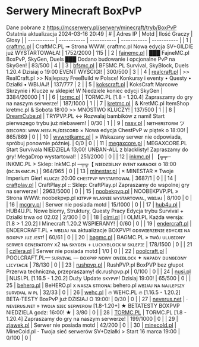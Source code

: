 
# Serwery Minecraft BoxPvP
Dane pobrane z https://mcserwery.pl/serwery/minecraft/tryb/BoxPvP
Ostatnia aktualizacja 2024-03-16 20:49
| # | Adres IP | Motd | Ilość Graczy | Głosy |
| ----------- | ----------- | ----------- | ----------- | ----------- |
| 1 | 	[craftmc.pl](https://mcserwery.pl/serwery/minecraft/87/) | CraftMC.PL ➟ Strona WWW: craftmc.pl Nowa edycja SV+GILDIE już WYSTARTOWAŁA! | 1752/2000 | 115 |
| 2 | 	[fajnemc.pl](https://mcserwery.pl/serwery/minecraft/100/) | ███ FajneMC.pl  BoxPvP, SkyGen, Duels ███ Dodano budowanie i opcjonalne PvP na SkyGen! | 83/500 | 4 |
| 3 | 	[bfsmc.pl](https://mcserwery.pl/serwery/minecraft/2/) | BFSMC.PL  Survival, SkyBlock, Duels  1.20.4 Dzisiaj o 19:00 EVENT WYŚCIGI! | 300/500 | 3 |
| 4 | 	[realcraft.pl](https://mcserwery.pl/serwery/minecraft/63/) | >> RealCraft.pl >> Najlepszy FreeBuild w Polsce! Konkursy i eventy • Questy • Działki • WBIJAJ! | 137/777 | 2 |
| 5 | 	[kokscraft.pl](https://mcserwery.pl/serwery/minecraft/1/) | KoksCraft  Marcowe Skrzynie i Klucze w sklepie! W Niedziele koniec edycji SkyGen | 3384/20000 | 1 |
| 6 | 	[tormc.pl](https://mcserwery.pl/serwery/minecraft/35/) | TORMC.PL [1.8 - 1.20.4] Zapraszamy do gry na naszym serwerze! | 187/1000 | 1 |
| 7 | 	[kretmc.pl](https://mcserwery.pl/serwery/minecraft/182/) | & KretMC.pl  ItemShop kretmc.pl & Sobota 18:00 >> MNÓSTWO KLUCZY! | 137/500 | 1 |
| 8 | 	[DreamCube.pl](https://mcserwery.pl/serwery/minecraft/240/) | TRYPVP.PL ↔ Rozwalaj bambików z nami! Start pierwszego trybu już niebawem! | 0/30 | 1 |
| 9 | 	[nssv.pl](https://mcserwery.pl/serwery/minecraft/4/) | ɴᴇᴛʜᴇʀꜱᴛᴏʀᴍ ツ ᴅɪꜱᴄᴏʀᴅ: ᴡᴡᴡ.ɴꜱꜱᴠ.ᴘʟ/ᴅɪꜱᴄᴏʀᴅ × Nowa edycja ChestPvP w piątek o 18:00! | 865/869 | 0 |
| 10 | 	[wywrotkamc.pl](https://mcserwery.pl/serwery/minecraft/6/) | » Wskazany serwer nie odpowiada, spróbuj ponownie później. | 0/0 | 0 |
| 11 | 	[megaxcore.pl](https://mcserwery.pl/serwery/minecraft/7/) | MEGAXCORE.PL Start Survivala NIEDZIELA 13;00! UNBAN-ALL z blacklisty! Zapraszamy do gry!  MegaDrop wystartowal! | 251/2000 | 0 |
| 12 | 	[inkmc.pl](https://mcserwery.pl/serwery/minecraft/15/) | 【╦╤─ INKMC.PL > Sklep: InkMC.pl  ─╤╦【 ɴɪᴇᴅᴢɪᴇʟɴʏ ᴇᴠᴇɴᴛ ᴋᴀʀᴀᴏᴋᴇ ᴏ 18:00 (ᴅᴄ.ɪɴᴋᴍᴄ.ᴘʟ) | 964/965 | 0 |
| 13 | 	[minestar.pl](https://mcserwery.pl/serwery/minecraft/23/) | × MINESTAR × Twoje Imperium Gier! ᴋʟᴜᴄᴢᴇ 20:00  ᴄʜᴇꜱᴛᴘᴠᴘ ᴡʏꜱᴛᴀʀᴛᴏᴡᴀʟ | 3687/1 | 0 |
| 14 | 	[craftplay.pl](https://mcserwery.pl/serwery/minecraft/25/) | CraftPlay.pl :: Sklep: CraftPlay.pl Zapraszamy do wspolnej gry na serwerze! | 2963/5000 | 0 |
| 15 | 	[noobekpvp.pl](https://mcserwery.pl/serwery/minecraft/28/) | NOOBEKPVP.PL » Strona WWW: noobekpvp.pl ᴋɪᴛᴘᴠᴘ ᴡʟᴀꜱɴɪᴇ ᴡʏꜱᴛᴀʀᴛᴏᴡᴀʟ, ᴡʙɪᴊᴀᴊ | 8/100 | 0 |
| 16 | 	[mcgry.pl](https://mcserwery.pl/serwery/minecraft/44/) | Serwer nie posiada motd | 15/1000 | 0 |
| 17 | 	[hub4u.pl](https://mcserwery.pl/serwery/minecraft/51/) | HUB4U.PL  Nowe biomy, Struktury, Questy Pracy Edycja trybu Survival + Dzialki trwa od 02.02 | 2/300 | 0 |
| 18 | 	[olmi.pl](https://mcserwery.pl/serwery/minecraft/55/) | l OLMI.PL Każda wersja: [1.8 > 1.20.2] l Minecraft 1.20.2 WSPIERANY! | 0/60 | 0 |
| 19 | 	[endercraft.pl](https://mcserwery.pl/serwery/minecraft/58/) | ENDERCRAFT.PL • ᴡʙɪᴊᴀᴊ ɴᴀ aktualizacje BOXPVP! ᴏᴅsᴡɪᴇʀᴢᴇɴɪᴇ ᴇᴅʏᴄᴊɪɪ ɴᴀ ʙᴏxᴘᴠᴘ ᴊᴜᴢ ᴊᴇsᴛ! | 60/61 | 0 |
| 20 | 	[bagmc.pl](https://mcserwery.pl/serwery/minecraft/61/) | BAGMC.PL » ᴛᴡóᴊ ᴜʟᴜʙɪᴏɴʏ sᴇʀᴡᴇʀ ɢᴇɴᴇʀᴀᴛᴏʀʏ x2 ɴᴀ sᴋʏɢᴇɴ + ʟᴜᴄᴋʏʙʟᴏᴄᴋ ᴡ sᴋʟᴇᴘɪᴇ | 178/1500 | 0 |
| 21 | 	[czilera.pl](https://mcserwery.pl/serwery/minecraft/71/) | Serwer nie posiada motd | 1/0 | 0 |
| 22 | 	[poolcraft.pl](https://mcserwery.pl/serwery/minecraft/75/) | POOLCRAFT.PL— ꜱᴜʀᴠɪᴠᴀʟ — ʙᴏxᴘᴠᴘ ɴᴏᴡʏ ᴏɴᴇʙʟᴏᴄᴋ ✦ ɴᴀᴘᴀᴅʏ ᴅᴜɴɢᴇᴏɴʏ ʟɪᴄʏᴛᴀᴄᴊᴇ | 78/130 | 0 |
| 23 | 	[rushpvp.pl](https://mcserwery.pl/serwery/minecraft/108/) | RushPVP.pl  BoxPVP bez głupot Przerwa techniczna, przepraszamy! dc.rushpvp.pl | 0/100 | 0 |
| 24 | 	[nusi.pl](https://mcserwery.pl/serwery/minecraft/109/) | NUSI.PL [1.16.5 - 1.20.2] Duży Update sᴋʏᴘᴠᴘ! Dzisiaj 19:00! | 65/500 | 0 |
| 25 | 	[behero.pl](https://mcserwery.pl/serwery/minecraft/117/) | BeHERO.pl x ɴᴀsᴢᴀ sᴛʀᴏɴᴀ: behero.pl  ᴡʙɪᴊᴀᴊ ɴᴀ ɴᴀᴊʟᴇᴘꜱᴢʏ ꜱᴜʀᴠɪᴠᴀʟ ᴡ ᴘʟ | 32/33 | 0 |
| 26 | 	[wehc.pl](https://mcserwery.pl/serwery/minecraft/124/) | 🔥 WEHC.PL 🔥 [1.16.5 - 1.20.2] BETA-TESTY BoxPvP już DZISIAJ O 19:00! | 0/30 | 0 |
| 27 | 	[neverus.net](https://mcserwery.pl/serwery/minecraft/126/) | · ɴᴇᴠᴇʀᴜs.ɴᴇᴛ » ᴛᴡᴏᴊᴀ sɪᴇᴄ sᴇʀᴡᴇʀᴏᴡ [1.8-1.20+] ★ BETATESTY BOXPVP NIEDZIELA godz: 16:00! ★ | 3/80 | 0 |
| 28 | 	[TORMC.PL](https://mcserwery.pl/serwery/minecraft/138/) | TORMC.PL [1.8 - 1.20.4] Zapraszamy do gry na naszym serwerze! | 199/1000 | 0 |
| 29 | 	[zjawek.pl](https://mcserwery.pl/serwery/minecraft/144/) | Serwer nie posiada motd | 42/200 | 0 |
| 30 | 	[minecold.pl](https://mcserwery.pl/serwery/minecraft/151/) | MineCold.pl - Twoja sieć serwerów SV+Działki > Start 16 marca 19:00 | 0/100 | 0 |
